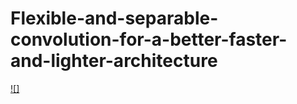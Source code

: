 # Flexible-and-separable-convolution-for-a-better-faster-and-lighter-architecture

[![]](https://github.com/Clarkxielf/Flexible-and-separable-convolution-for-a-better-faster-and-lighter-architecture/tree/main/images/basic_idea.png)
